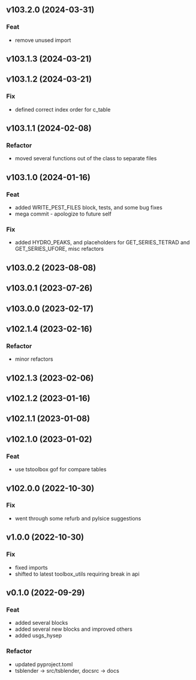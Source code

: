 ## v103.2.0 (2024-03-31)

### Feat

- remove unused import

## v103.1.3 (2024-03-21)

## v103.1.2 (2024-03-21)

### Fix

- defined correct index order for c_table

## v103.1.1 (2024-02-08)

### Refactor

- moved several functions out of the class to separate files

## v103.1.0 (2024-01-16)

### Feat

- added WRITE_PEST_FILES block, tests, and some bug fixes
- mega commit - apologize to future self

### Fix

- added HYDRO_PEAKS, and placeholders for GET_SERIES_TETRAD and GET_SERIES_UFORE, misc refactors

## v103.0.2 (2023-08-08)

## v103.0.1 (2023-07-26)

## v103.0.0 (2023-02-17)

## v102.1.4 (2023-02-16)

### Refactor

- minor refactors

## v102.1.3 (2023-02-06)

## v102.1.2 (2023-01-16)

## v102.1.1 (2023-01-08)

## v102.1.0 (2023-01-02)

### Feat

- use tstoolbox gof for compare tables

## v102.0.0 (2022-10-30)

### Fix

- went through some refurb and pylsice suggestions

## v1.0.0 (2022-10-30)

### Fix

- fixed imports
- shifted to latest toolbox_utils requiring break in api

## v0.1.0 (2022-09-29)

### Feat

- added several blocks
- added several new blocks and improved others
- added usgs_hysep

### Refactor

- updated pyproject.toml
- tsblender -> src/tsblender, docsrc -> docs
